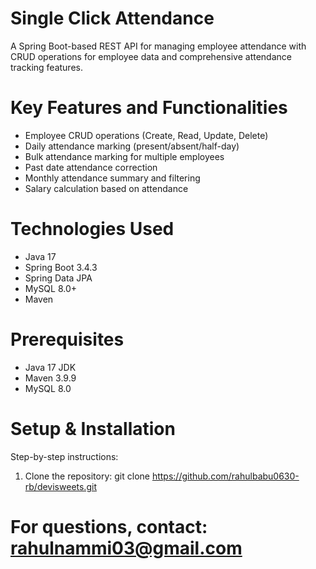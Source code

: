 # Single Click Attendance
A Spring Boot-based REST API for managing employee attendance with CRUD operations for employee data and comprehensive attendance tracking features.

# Key Features and Functionalities
- Employee CRUD operations (Create, Read, Update, Delete)
- Daily attendance marking (present/absent/half-day)
- Bulk attendance marking for multiple employees
- Past date attendance correction
- Monthly attendance summary and filtering
- Salary calculation based on attendance

# Technologies Used
- Java 17
- Spring Boot 3.4.3
- Spring Data JPA
- MySQL 8.0+
- Maven

# Prerequisites
- Java 17 JDK
- Maven 3.9.9
- MySQL 8.0

# Setup & Installation
Step-by-step instructions:
1. Clone the repository:
   git clone https://github.com/rahulbabu0630-rb/devisweets.git

# For questions, contact: rahulnammi03@gmail.com

